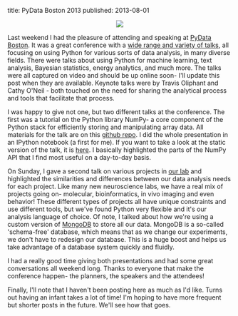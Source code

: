 title: PyData Boston 2013
published: 2013-08-01

<center>
<img src="http://pydata.org/static/base/includes/images/pydatalogo-generic.png">
</center>

Last weekend I had the pleasure of attending and speaking at [PyData Boston](http://pydata.org/bos2013).  It was a great conference with a [wide range and variety of talks](http://pydata.org/bos2013/schedule/), all focusing on using Python for various sorts of data analysis, in many diverse fields.  There were talks about using Python for machine learning, text analysis, Bayesian statistics, energy analytics, and much more.  The talks were all captured on video and should be up online soon- I'll update this post when they are available.  Keynote talks were by Travis Oliphant and Cathy O'Neil - both touched on the need for sharing the analytical process and tools that facilitate that process.

I was happy to give not one, but two different talks at the conference.  The first was a tutorial on the Python library NumPy- a core component of the Python stack for efficiently storing and manipulating array data.  All materials for the talk are on this [github repo](http://github.com/andrewgiessel/pydata_bos_2013_intro_to_numpy).  I did the whole presentation in an IPython notebook (a first for me).  If you want to take a look at the static version of the talk, it is [here](http://nbviewer.ipython.org/urls/raw.github.com/andrewgiessel/pydata_bos_2013_intro_to_numpy/master/Introduction%2520To%2520NumPy.ipynb).  I basically highlighted the parts of the NumPy API that I find most useful on a day-to-day basis.

On Sunday, I gave a second talk on various projects in [our lab](http://dattalab.org) and highlighted the similarities and differences between our data analysis needs for each project.  Like many new neuroscience labs, we have a real mix of projects going on- molecular, bioinformatics, in vivo imaging and even behavior!  These different types of projects all have unique constraints and use different tools, but we've found Python very flexible and it's our analysis language of choice.  Of note, I talked about how we're using a custom version of [MongoDB](http://mongodb.org) to store all our data.  MongoDB is a so-called 'schema-free' database, which means that as we change our experiments, we don't have to redesign our database.  This is a huge boost and helps us take advantage of a database system quickly and fluidly.

I had a really good time giving both presentations and had some great conversations all weekend long.  Thanks to everyone that make the conference happen- the planners, the speakers and the attendees!

Finally, I'll note that I haven't been posting here as much as I'd like.  Turns out having an infant takes a lot of time!  I'm hoping to have more frequent but shorter posts in the future.  We'll see how that goes.
